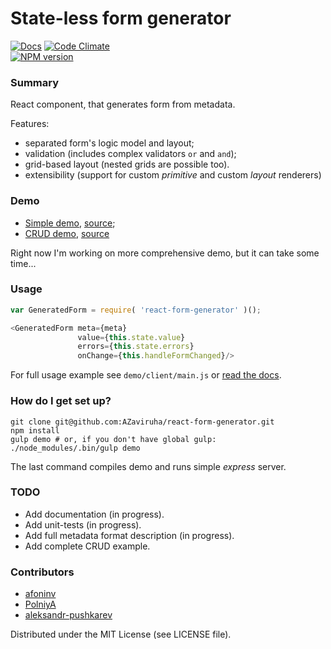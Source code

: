 # State-less form generator #
[![Docs][docs-image]][docs-url]
[![Code Climate][cclimate-image]][cclimate-url] <br />
[![NPM version][npm-stats]][npm-url]

### Summary ###

React component, that generates form from metadata. 

Features:

* separated form's logic model and layout;
* validation (includes complex validators ```or``` and ```and```);
* grid-based layout (nested grids are possible too).
* extensibility (support for custom *primitive* and custom *layout* renderers)

### Demo ###

* [Simple demo][simple-demo-url], [source][simple-demo-source];
* [CRUD demo][crud-demo-url], [source][crud-demo-source] 

Right now I'm working on more comprehensive demo, but it can take some time...
 

### Usage ###

```javascript
var GeneratedForm = require( 'react-form-generator' )();

<GeneratedForm meta={meta}
               value={this.state.value}
               errors={this.state.errors}
               onChange={this.handleFormChanged}/>
```

For full usage example see ```demo/client/main.js``` or [read the docs][docs-url].


### How do I get set up? ###

```shell
git clone git@github.com:AZaviruha/react-form-generator.git
npm install
gulp demo # or, if you don't have global gulp: ./node_modules/.bin/gulp demo
```

The last command compiles demo and runs simple *express* server.


### TODO ###
* Add documentation (in progress).
* Add unit-tests (in progress).
* Add full metadata format description (in progress).
* Add complete CRUD example.


### Contributors ###
* [afoninv](https://github.com/afoninv)
* [PolniyA](https://github.com/PolniyA)
* [aleksandr-pushkarev](https://github.com/aleksandr-pushkarev)


Distributed under the MIT License (see LICENSE file).

[docs-image]: https://readthedocs.org/projects/react-form-generator/badge/?version=latest
[docs-url]: http://react-form-generator.readthedocs.org/en/latest/
[npm-url]: https://www.npmjs.org/package/react-form-generator
[npm-stats]: https://nodei.co/npm/react-form-generator.png?downloads=true
[cclimate-image]: https://codeclimate.com/github/AZaviruha/react-form-generator/badges/gpa.svg
[cclimate-url]: https://codeclimate.com/github/AZaviruha/react-form-generator
[simple-demo-url]: http://azaviruha.github.io/demo/react-form-generator/simple/
[simple-demo-source]: https://github.com/AZaviruha/react-form-generator/blob/master/demo/client/js/main.js
[crud-demo-url]: http://azaviruha.github.io/demo/react-form-generator/crud/
[crud-demo-source]: https://github.com/AZaviruha/react-form-generator-demo

